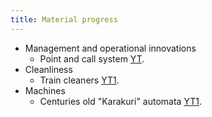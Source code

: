 ```yaml
---
title: Material progress
---
```

  

- Management and operational innovations
    - Point and call system [YT](https://www.youtube.com/watch?v=9LmdUz3rOQU).
- Cleanliness
    - Train cleaners [YT1](https://www.youtube.com/watch?v=rFXi1cM9vO0).
- Machines
    - Centuries old "Karakuri" automata [YT1](https://www.youtube.com/watch?v=i5zYK9FxORI).